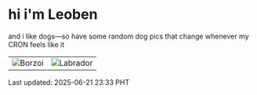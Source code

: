 # hi i'm Leoben

and i like dogs—so have some random dog pics that change whenever my CRON feels like it

|  |  |
|--------|----------|
| ![Borzoi](https://random-dog-vercel.vercel.app/api/random-borzoi?v=1750520013) | ![Labrador](https://random-dog-vercel.vercel.app/api/random-labrador?v=1750520013) |

Last updated: 2025-06-21 23:33 PHT
